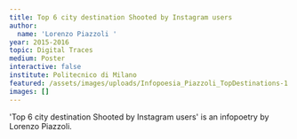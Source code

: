 ```yaml
---
title: Top 6 city destination Shooted by Instagram users
author:
  name: 'Lorenzo Piazzoli '
year: 2015-2016
topic: Digital Traces
medium: Poster
interactive: false
institute: Politecnico di Milano
featured: /assets/images/uploads/Infopoesia_Piazzoli_TopDestinations-1.jpg
images: []
---
```

'Top 6 city destination Shooted by Instagram users' is an infopoetry by Lorenzo Piazzoli.
